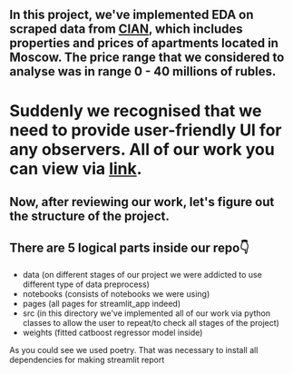 ## In this project, we've implemented EDA on scraped data from [CIAN](https://www.cian.ru/), which includes properties and prices of apartments located in Moscow. The price range that we considered to analyse was in range 0 - 40 millions of rubles.

#  Suddenly we recognised that we need to provide user-friendly UI for any observers. All of our work you can view via [link](https://cianpredict-djezjgrq2se8qwq2yupeqe.streamlit.app/).

## Now, after reviewing our work, let's figure out the structure of the project.

## There are 5 logical parts inside our repo👇
- data (on different stages of our project we were addicted to use different type of data preprocess)
- notebooks (consists of notebooks we were using)
- pages (all pages for streamlit_app indeed)
- src (in this directory we've implemented all of our work via python classes to allow the user to repeat/to check all stages of the project)
- weights (fitted catboost regressor model inside)

As you could see we used poetry. That was necessary to install all dependencies for making streamlit report
️
